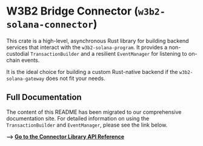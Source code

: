 # W3B2 Bridge Connector (`w3b2-solana-connector`)

This crate is a high-level, asynchronous Rust library for building backend services that interact with the `w3b2-solana-program`. It provides a non-custodial `TransactionBuilder` and a resilient `EventManager` for listening to on-chain events.

It is the ideal choice for building a custom Rust-native backend if the `w3b2-solana-gateway` does not fit your needs.

## Full Documentation

The content of this README has been migrated to our comprehensive documentation site. For detailed information on using the `TransactionBuilder` and `EventManager`, please see the link below.

**--> [Go to the Connector Library API Reference](../../docs/api/connector.md)**